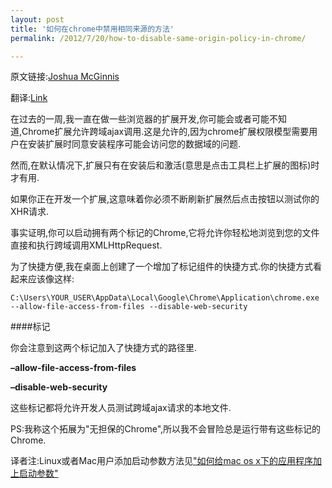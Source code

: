 ```yaml
---
layout: post
title: '如何在chrome中禁用相同来源的方法'
permalink: /2012/7/20/how-to-disable-same-origin-policy-in-chrome/

---
```


原文链接:[Joshua McGinnis](http://joshuamcginnis.com/2011/02/28/how-to-disable-same-origin-policy-in-chrome/)

翻译:[Link](http://tachikoma.me/about)

在过去的一周,我一直在做一些浏览器的扩展开发,你可能会或者可能不知道,Chrome扩展允许跨域ajax调用.这是允许的,因为chrome扩展权限模型需要用户在安装扩展时同意安装程序可能会访问您的数据域的问题.

然而,在默认情况下,扩展只有在安装后和激活(意思是点击工具栏上扩展的图标)时才有用.

如果你正在开发一个扩展,这意味着你必须不断刷新扩展然后点击按钮以测试你的XHR请求.

事实证明,你可以启动拥有两个标记的Chrome,它将允许你轻松地浏览到您的文件直接和执行跨域调用XMLHttpRequest.

为了快捷方便,我在桌面上创建了一个增加了标记组件的快捷方式.你的快捷方式看起来应该像这样:

<pre><code>C:\Users\YOUR_USER\AppData\Local\Google\Chrome\Application\chrome.exe --allow-file-access-from-files --disable-web-security</pre></code>
	
####标记

你会注意到这两个标记加入了快捷方式的路径里.

**–allow-file-access-from-files**

**–disable-web-security**

这些标记都将允许开发人员测试跨域ajax请求的本地文件.

PS:我称这个拓展为"无担保的Chrome",所以我不会冒险总是运行带有这些标记的Chrome.

译者注:Linux或者Mac用户添加启动参数方法见["如何给mac os x下的应用程序加上启动参数"](http://www.xuanyu.net/2011/11/%E5%A6%82%E4%BD%95%E7%BB%99mac-os-x%E4%B8%8B%E7%9A%84%E5%BA%94%E7%94%A8%E7%A8%8B%E5%BA%8F%E5%8A%A0%E4%B8%8A%E5%90%AF%E5%8A%A8%E5%8F%82%E6%95%B0.html)